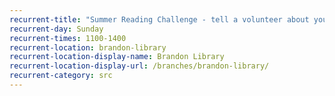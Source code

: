 ```yaml
---
recurrent-title: "Summer Reading Challenge - tell a volunteer about your latest book, collect rewards and choose your next book"
recurrent-day: Sunday
recurrent-times: 1100-1400
recurrent-location: brandon-library
recurrent-location-display-name: Brandon Library
recurrent-location-display-url: /branches/brandon-library/
recurrent-category: src
---
```

